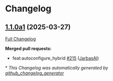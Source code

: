 # Changelog

## [1.1.0a1](https://github.com/OpenVoiceOS/ovos-config/tree/1.1.0a1) (2025-03-27)

[Full Changelog](https://github.com/OpenVoiceOS/ovos-config/compare/1.0.8...1.1.0a1)

**Merged pull requests:**

- feat:autoconfigure\_hybrid [\#215](https://github.com/OpenVoiceOS/ovos-config/pull/215) ([JarbasAl](https://github.com/JarbasAl))



\* *This Changelog was automatically generated by [github_changelog_generator](https://github.com/github-changelog-generator/github-changelog-generator)*
